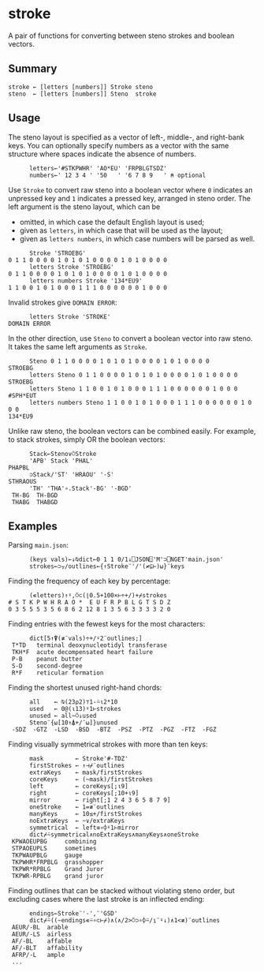 # stroke

A pair of functions for converting between steno strokes and boolean vectors.

## Summary

    stroke ← [letters [numbers]] Stroke steno
    steno  ← [letters [numbers]] Steno  stroke

## Usage

The steno layout is specified as a vector of left-, middle-, and right-bank keys.
You can optionally specify numbers as a vector with the same structure where spaces indicate the absence of numbers.

          letters←'#STKPWHR' 'AO*EU' 'FRPBLGTSDZ'
          numbers←' 12 3 4 ' '50   ' '6 7 8 9   ' ⍝ optional

Use `Stroke` to convert raw steno into a boolean vector
where `0` indicates an unpressed key and `1` indicates a pressed key, arranged in steno order.
The left argument is the steno layout, which can be

- omitted, in which case the default English layout is used;
- given as `letters`, in which case that will be used as the layout;
- given as `letters numbers`, in which case numbers will be parsed as well.

<!-- dummy comment to force the code block to render properly -->

          Stroke 'STROEBG'
    0 1 1 0 0 0 0 1 0 1 0 1 0 0 0 0 1 0 1 0 0 0 0
          letters Stroke 'STROEBG'
    0 1 1 0 0 0 0 1 0 1 0 1 0 0 0 0 1 0 1 0 0 0 0
          letters numbers Stroke '134*EU9'
    1 1 0 0 1 0 1 0 0 0 1 1 1 0 0 0 0 0 0 1 0 0 0

Invalid strokes give `DOMAIN ERROR`:

          letters Stroke 'STROKE'
    DOMAIN ERROR

In the other direction, use `Steno` to convert a boolean vector into raw steno.
It takes the same left arguments as `Stroke`.

          Steno 0 1 1 0 0 0 0 1 0 1 0 1 0 0 0 0 1 0 1 0 0 0 0
    STROEBG
          letters Steno 0 1 1 0 0 0 0 1 0 1 0 1 0 0 0 0 1 0 1 0 0 0 0
    STROEBG
          letters Steno 1 1 0 0 1 0 1 0 0 0 1 1 1 0 0 0 0 0 0 1 0 0 0
    #SPH*EUT
          letters numbers Steno 1 1 0 0 1 0 1 0 0 0 1 1 1 0 0 0 0 0 0 1 0 0 0
    134*EU9

Unlike raw steno, the boolean vectors can be combined easily.
For example, to stack strokes, simply OR the boolean vectors:

          Stack←Steno∨⍥Stroke
          'APB' Stack 'PHAL'
    PHAPBL
          ⊃Stack/'ST' 'HRAOU' '-S'
    STHRAOUS
          'TH' 'THA'∘.Stack'-BG' '-BGD'
     TH-BG  TH-BGD
     THABG  THABGD

## Examples

Parsing `main.json`:

          (keys vals)←↓⍉dict←0 1 1 0/1↓⎕JSON⍠'M'⊃⎕NGET'main.json'
          strokes←⊃⍪/outlines←{↑Stroke¨'/'(≠⊆⊢)⍵}¨keys

Finding the frequency of each key by percentage:

          (∊letters)↑⍤,⍥⊂(⌊0.5+100×⊢÷+/)+⌿strokes
    # S T K P W H R A O *  E U F R P B L G T S D Z
    0 3 5 5 5 3 5 6 8 6 2 12 8 1 3 5 6 3 3 3 3 2 0

Finding entries with the fewest keys for the most characters:

          dict[5↑⍒(≢¨vals)÷+/⍣2¨outlines;]
     T*TD   terminal deoxynucleotidyl transferase
     TKH*F  acute decompensated heart failure
     P-B    peanut butter
     S-D    second-degree
     R*F    reticular formation

Finding the shortest unused right-hand chords:

          all    ← ⍉(23⍴2)⊤1-⍨⍳2*10
          used   ← 0@(⍳13)⍤1⊢strokes
          unused ← all~⍥↓used
          Steno¨{⍵[10↑⍋+/¨⍵]}unused
     -SDZ  -GTZ  -LSD  -BSD  -BTZ  -PSZ  -PTZ  -PGZ  -FTZ  -FGZ

Finding visually symmetrical strokes with more than ten keys:

          mask         ← Stroke'#-TDZ'
          firstStrokes ← ↑⊣⌿¨outlines
          extraKeys    ← mask/firstStrokes
          coreKeys     ← (~mask)/firstStrokes
          left         ← coreKeys[;⍳9]
          right        ← coreKeys[;10+⍳9]
          mirror       ← right[;1 2 4 3 6 5 8 7 9]
          oneStroke    ← 1=≢¨outlines
          manyKeys     ← 10≤+/firstStrokes
          noExtraKeys  ← ~∨/extraKeys
          symmetrical  ← left≡∘⌽⍤1⊢mirror
          dict⌿⍨symmetrical∧noExtraKeys∧manyKeys∧oneStroke
     KPWAOEUPBG     combining
     STPAOEUPLS     sometimes
     TKPWAUPBLG     gauge
     TKPWHR*FRPBLG  grasshopper
     TKPWR*RPBLG    Grand Juror
     TKPWR-RPBLG    grand juror

Finding outlines that can be stacked without violating steno order,
but excluding cases where the last stroke is an inflected ending:

          endings←Stroke¨'-',¨'GSD'
          dict⌿⍨((~endings∊⍨∘⊂⊢⌿)∧(∧/2>⍥⊃∘⌽⍨/⍸¨⍤↓)∧1<≢)¨outlines
     AEUR/-BL  arable
     AEUR/-LS  airless
     AF/-BL    affable
     AF/-BLT   affability
     AFRP/-L   ample
     ...
